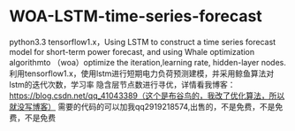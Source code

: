 # WOA-LSTM-time-series-forecast
python3.3 tensorflow1.x，Using LSTM to construct a time series forecast model for short-term power forecast, and using Whale optimization algorithmto （woa）optimize the iteration,learning rate, hidden-layer nodes.  利用tensorflow1.x，使用lstm进行短期电力负荷预测建模，并采用鲸鱼算法对lstm的迭代次数，学习率 隐含层节点数进行寻优，详情看我博客： https://blog.csdn.net/qq_41043389（这个是布谷鸟的，我改了优化算法，所以就没写博客） 需要的代码的可以加我qq2919218574,出售的，不是免费，不是免费，不是免费
